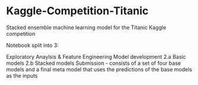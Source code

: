 # Kaggle-Competition-Titanic
Stacked ensemble machine learning model for the Titanic Kaggle competition

Notebook split into 3:

Exploratory Anaylsis & Feature Engineering
Model development 2.a Basic models 2.b Stacked models
Submission - consists of a set of four base models and a final meta model that uses the predictions of the base models as the inputs
